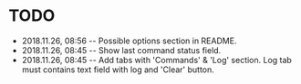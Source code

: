 # TODO

- 2018.11.26, 08:56 -- Possible options section in README.
- 2018.11.26, 08:45 -- Show last command status field.
- 2018.11.26, 08:45 -- Add tabs with 'Commands' & 'Log' section. Log tab must contains text field with log and 'Clear' button.
